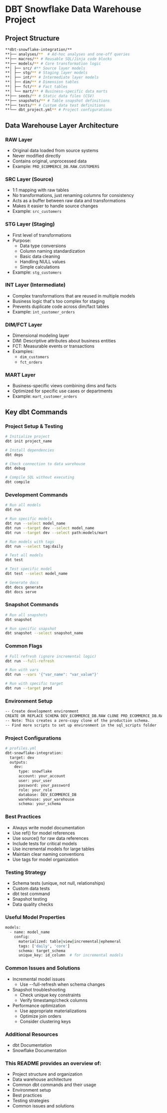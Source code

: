 # DBT Snowflake Data Warehouse Project

## Project Structure

```bash
**dbt-snowflake-integration/**
**├── analyses/**  # Ad-hoc analyses and one-off queries
**├── macros/** # Reusable SQL/Jinja code blocks
**├── models/** # Core transformation logic
**│ ├── src/ #** Source layer models
**│ ├── stg/** # Staging layer models
**│ ├── int/** # Intermediate layer models
**│ ├── dim/** # Dimension tables
**│ ├── fct/** # Fact tables
**│ └── mart/** # Business-specific data marts
**├── seeds/** # Static data files (CSV)
**├── snapshots/** # Table snapshot definitions
**├── tests/** # Custom data test definitions
**└── dbt_project.yml** # Project configurations
```

## Data Warehouse Layer Architecture

### RAW Layer
- Original data loaded from source systems
- Never modified directly
- Contains original, unprocessed data
- Example: `PRD_ECOMMERCE_DB.RAW.CUSTOMERS`

### SRC Layer (Source)
- 1:1 mapping with raw tables
- No transformations, just renaming columns for consistency
- Acts as a buffer between raw data and transformations
- Makes it easier to handle source changes
- Example: `src_customers`

### STG Layer (Staging)
- First level of transformations
- Purpose:
  - Data type conversions
  - Column naming standardization
  - Basic data cleaning
  - Handling NULL values
  - Simple calculations
- Example: `stg_customers`

### INT Layer (Intermediate)
- Complex transformations that are reused in multiple models
- Business logic that's too complex for staging
- Prevents duplicate code across dim/fact tables
- Example: `int_customer_orders`

### DIM/FCT Layer
- Dimensional modeling layer
- DIM: Descriptive attributes about business entities
- FCT: Measurable events or transactions
- Examples: 
  - `dim_customers`
  - `fct_orders`

### MART Layer
- Business-specific views combining dims and facts
- Optimized for specific use cases or departments
- Example: `mart_customer_orders`

## Key dbt Commands

### Project Setup & Testing
```bash
# Initialize project
dbt init project_name

# Install dependencies
dbt deps

# Check connection to data warehouse
dbt debug

# Compile SQL without executing
dbt compile
```

### Development Commands
```bash
# Run all models
dbt run

# Run specific models
dbt run --select model_name
dbt run --target dev --select model_name
dbt run --target dev --select path:models/mart

# Run models with tags
dbt run --select tag:daily

# Test all models
dbt test

# Test specific model
dbt test --select model_name

# Generate docs
dbt docs generate
dbt docs serve
```

### Snapshot Commands
```bash
# Run all snapshots
dbt snapshot

# Run specific snapshot
dbt snapshot --select snapshot_name
```

### Common Flags
```bash
# Full refresh (ignore incremental logic)
dbt run --full-refresh

# Run with vars
dbt run --vars '{"var_name": "var_value"}'

# Run with specific target
dbt run --target prod
```

### Environment Setup
```bash
-- Create development environment
CREATE OR REPLACE SCHEMA DEV_ECOMMERCE_DB.RAW CLONE PRD_ECOMMERCE_DB.RAW;
-- Note: This creates a zero-copy clone of the production schema.
-- Find more scripts to set up environment in the sql_scripts folder
```


### Project Configurations
```bash
# profiles.yml
dbt-snowflake-integration:
  target: dev
  outputs:
    dev:
      type: snowflake
      account: your_account
      user: your_user
      password: your_password
      role: your_role
      database: DEV_ECOMMERCE_DB
      warehouse: your_warehouse
      schema: your_schema
```

### Best Practices
- Always write model documentation
- Use ref() for model references
- Use source() for raw data references
- Include tests for critical models
- Use incremental models for large tables
- Maintain clear naming conventions
- Use tags for model organization

### Testing Strategy
- Schema tests (unique, not null, relationships)
- Custom data tests
- dbt test command
- Snapshot testing
- Data quality checks

### Useful Model Properties
```bash
models:
  - name: model_name
    config:
      materialized: table|view|incremental|ephemeral
      tags: ['daily', 'core']
      schema: target_schema
      unique_key: id_column  # for incremental models
```

### Common Issues and Solutions
- Incremental model issues
    - Use --full-refresh when schema changes
- Snapshot troubleshooting
    - Check unique key constraints
    - Verify timestamp/check columns
- Performance optimization
    - Use appropriate materializations
    - Optimize join orders
    - Consider clustering keys

### Additional Resources
- dbt Documentation
- Snowflake Documentation


### This README provides an  overview of:
- Project structure and organization
- Data warehouse architecture
- Common dbt commands and their usage
- Environment setup
- Best practices
- Testing strategies
- Common issues and solutions
